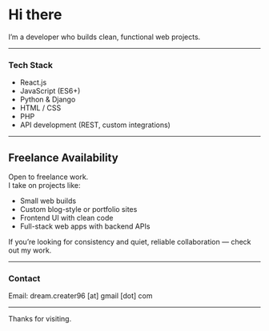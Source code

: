 # Hi there

I’m a developer who builds clean, functional web projects.

---

### Tech Stack

- React.js  
- JavaScript (ES6+)  
- Python & Django  
- HTML / CSS
- PHP
- API development (REST, custom integrations)

---

## Freelance Availability

Open to freelance work.  
I take on projects like:
- Small web builds  
- Custom blog-style or portfolio sites  
- Frontend UI with clean code  
- Full-stack web apps with backend APIs

If you’re looking for consistency and quiet, reliable collaboration — check out my work.

---

### Contact

Email: dream.creater96 [at] gmail [dot] com

---

Thanks for visiting.
 
